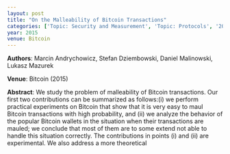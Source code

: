 ```yaml
---
layout: post
title: "On the Malleability of Bitcoin Transactions"
categories: ['Topic: Security and Measurement', 'Topic: Protocols', '2015', 'Venue: Bitcoin']
year: 2015
venue: Bitcoin
---
```

**Authors**: Marcin Andrychowicz, Stefan Dziembowski, Daniel Malinowski, Lukasz Mazurek

**Venue**: Bitcoin (2015)

**Abstract**: We study the problem of malleability of Bitcoin transactions. Our first two contributions can be summarized as follows:(i) we perform practical experiments on Bitcoin that show that it is very easy to maul Bitcoin transactions with high probability, and (ii) we analyze the behavior of the popular Bitcoin wallets in the situation when their transactions are mauled; we conclude that most of them are to some extend not able to handle this situation correctly. The contributions in points (i) and (ii) are experimental. We also address a more theoretical
